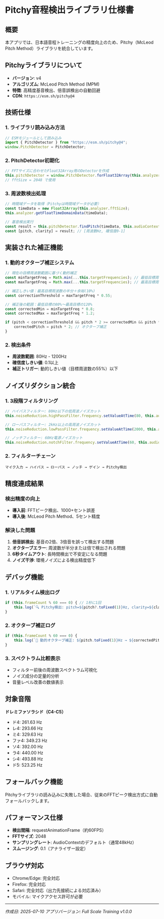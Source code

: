 # Pitchy音程検出ライブラリ仕様書

## 概要
本アプリでは、日本語音程トレーニングの精度向上のため、Pitchy（McLeod Pitch Method）ライブラリを統合しています。

## Pitchyライブラリについて
- **バージョン**: v4
- **アルゴリズム**: McLeod Pitch Method (MPM)
- **特徴**: 高精度基音検出、倍音誤検出の自動回避
- **CDN**: `https://esm.sh/pitchy@4`

## 技術仕様

### 1. ライブラリ読み込み方法
```javascript
// ESMモジュールとして読み込み
import { PitchDetector } from "https://esm.sh/pitchy@4";
window.PitchDetector = PitchDetector;
```

### 2. PitchDetector初期化
```javascript
// FFTサイズに合わせたFloat32Array用のDetectorを作成
this.pitchDetector = window.PitchDetector.forFloat32Array(this.analyzer.fftSize);
// fftSize = 2048 で使用
```

### 3. 周波数検出処理
```javascript
// 時間域データを取得（Pitchyは時間域データが必要）
const timeData = new Float32Array(this.analyzer.fftSize);
this.analyzer.getFloatTimeDomainData(timeData);

// 基音検出実行
const result = this.pitchDetector.findPitch(timeData, this.audioContext.sampleRate);
const [pitch, clarity] = result; // [周波数Hz, 確信度0-1]
```

## 実装された補正機能

### 1. 動的オクターブ補正システム
```javascript
// 現在の目標周波数範囲に基づく動的補正
const minTargetFreq = Math.min(...this.targetFrequencies); // 最低目標周波数
const maxTargetFreq = Math.max(...this.targetFrequencies); // 最高目標周波数

// 補正しきい値：最高目標周波数の半分＋余裕(10%)
const correctionThreshold = maxTargetFreq * 0.55;

// 補正後の範囲：最低目標の80%〜最高目標の120%
const correctedMin = minTargetFreq * 0.8;
const correctedMax = maxTargetFreq * 1.2;

if (pitch < correctionThreshold && pitch * 2 >= correctedMin && pitch * 2 <= correctedMax) {
    correctedPitch = pitch * 2; // オクターブ補正
}
```

### 2. 検出条件
- **周波数範囲**: 80Hz - 1200Hz
- **確信度しきい値**: 0.1以上
- **補正トリガー**: 動的しきい値（目標周波数の55%）以下

## ノイズリダクション統合

### 1. 3段階フィルタリング
```javascript
// ハイパスフィルター: 80Hz以下の低周波ノイズカット
this.noiseReduction.highPassFilter.frequency.setValueAtTime(80, this.audioContext.currentTime);

// ローパスフィルター: 2kHz以上の高周波ノイズカット  
this.noiseReduction.lowPassFilter.frequency.setValueAtTime(2000, this.audioContext.currentTime);

// ノッチフィルター: 60Hz電源ノイズカット
this.noiseReduction.notchFilter.frequency.setValueAtTime(60, this.audioContext.currentTime);
```

### 2. フィルターチェーン
```
マイク入力 → ハイパス → ローパス → ノッチ → ゲイン → Pitchy検出
```

## 精度達成結果

### 検出精度の向上
- **導入前**: FFTピーク検出、1000+セント誤差
- **導入後**: McLeod Pitch Method、5セント精度

### 解決した問題
1. **倍音誤検出**: 基音の2倍、3倍音を誤って検出する問題
2. **オクターブエラー**: 周波数が半分または倍で検出される問題  
3. **6秒タイムアウト**: 長時間検出で不安定になる問題
4. **ノイズ干渉**: 環境ノイズによる検出精度低下

## デバッグ機能

### 1. リアルタイム検出ログ
```javascript
if (this.frameCount % 60 === 0) { // 1秒に1回
    this.log(`🔍 Pitchy検出: pitch=${pitch?.toFixed(1)}Hz, clarity=${clarity?.toFixed(3)}`);
}
```

### 2. オクターブ補正ログ
```javascript
if (this.frameCount % 60 === 0) {
    this.log(`🔧 動的オクターブ補正: ${pitch.toFixed(1)}Hz → ${correctedPitch.toFixed(1)}Hz`);
}
```

### 3. スペクトラム比較表示
- フィルター前後の周波数スペクトラム可視化
- ノイズ成分の定量的分析
- 音量レベル改善の数値表示

## 対象音階
**ドレミファソラシド（C4-C5）**
- ド4: 261.63 Hz
- レ4: 293.66 Hz  
- ミ4: 329.63 Hz
- ファ4: 349.23 Hz
- ソ4: 392.00 Hz
- ラ4: 440.00 Hz
- シ4: 493.88 Hz
- ド5: 523.25 Hz

## フォールバック機能
Pitchyライブラリの読み込みに失敗した場合、従来のFFTピーク検出方式に自動フォールバックします。

## パフォーマンス仕様
- **検出間隔**: requestAnimationFrame（約60FPS）
- **FFTサイズ**: 2048
- **サンプリングレート**: AudioContextのデフォルト（通常48kHz）
- **スムージング**: 0.1（アナライザー設定）

## ブラウザ対応
- Chrome/Edge: 完全対応
- Firefox: 完全対応  
- Safari: 完全対応（出力先接続による対応済み）
- モバイル: マイクアクセス許可が必要

---
*作成日: 2025-07-10*
*アプリバージョン: Full Scale Training v1.0.0*
